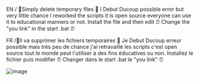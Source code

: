 EN / 📁Simply delete temporary files 📁
I Debut Ducoup possible error but very little chance I reworked the scripts it is open source everyone can use it to educational manners or not.
Install the file and then edit 
⏰ Change the "you link" in the start .bat ⏰








FR /📁Il va  supprimer les fichiers temporaires 📁
Je Debut Ducoup erreur possible mais très peu de chance j'ai retravaillé les scripts c'est open source tout le monde peut l'utiliser à des fins éducatives ou non.
Installez le fichier puis modifier 
⏰ Changer dans le start .bat le "you link" ⏰

![image](https://github.com/ToxLuZ/DelTemp/assets/129098417/8cd6da79-3789-483d-99a6-df58442f4a68)

